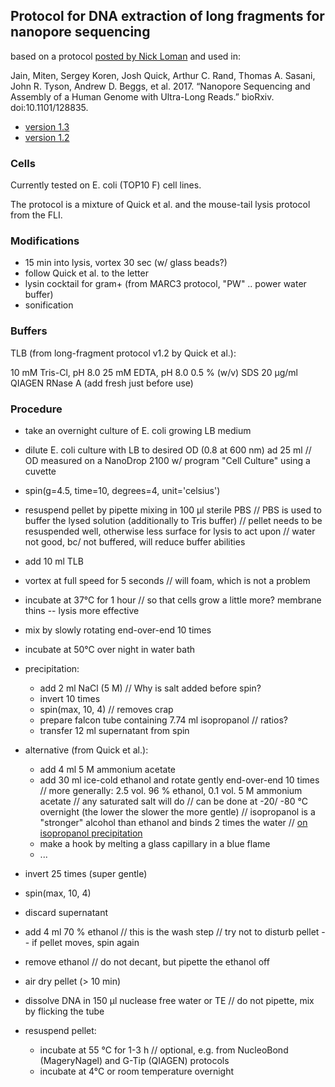 ## Protocol for DNA extraction of long fragments for nanopore sequencing

based on a protocol [posted by Nick Loman](http://lab.loman.net/2017/03/09/ultrareads-for-nanopore/) and used in:

Jain, Miten, Sergey Koren, Josh Quick, Arthur C. Rand, Thomas A. Sasani, John R. Tyson, Andrew D. Beggs, et al. 2017. “Nanopore Sequencing and Assembly of a Human Genome with Ultra-Long Reads.” bioRxiv. doi:10.1101/128835.

- [version 1.3](https://docs.google.com/document/d/1ITV4XobY0GQ0m-pBlhIUqvhuSJBIgoWVHS1av4e4XIk/edit)
- [version 1.2](https://docs.google.com/document/d/1025Tu_zPWqK14JEJ9IFzRul1l5RoIORE_FcAUrQpMwA/edit)

### Cells

Currently tested on E. coli (TOP10 F) cell lines.

The protocol is a mixture of Quick et al. and the mouse-tail lysis protocol from the FLI.

### Modifications

- 15 min into lysis, vortex 30 sec (w/ glass beads?)
- follow Quick et al. to the letter
- lysin cocktail for gram+ (from MARC3 protocol, "PW" .. power water buffer)
- sonification

### Buffers

TLB (from long-fragment protocol v1.2 by Quick et al.):

10 mM Tris-Cl, pH 8.0
25 mM EDTA, pH 8.0
0.5 % (w/v) SDS
20 µg/ml QIAGEN RNase A (add fresh just before use)

### Procedure

- take an overnight culture of E. coli growing LB medium
- dilute E. coli culture with LB to desired OD (0.8 at 600 nm) ad 25 ml
// OD measured on a NanoDrop 2100 w/ program "Cell Culture" using a cuvette

- spin(g=4.5, time=10, degrees=4, unit='celsius')
- resuspend pellet by pipette mixing in 100 µl sterile PBS
// PBS is used to buffer the lysed solution (additionally to Tris buffer)
// pellet needs to be resuspended well, otherwise less surface for lysis to act upon
// water not good, bc/ not buffered, will reduce buffer abilities

- add 10 ml TLB
- vortex at full speed for 5 seconds
// will foam, which is not a problem

- incubate at 37°C for 1 hour
// so that cells grow a little more? membrane thins -- lysis more effective

- mix by slowly rotating end-over-end 10 times
- incubate at 50°C over night in water bath
- precipitation:
  - add 2 ml NaCl (5 M)
  // Why is salt added before spin?
  - invert 10 times
  - spin(max, 10, 4)
  // removes crap
  - prepare falcon tube containing 7.74 ml isopropanol
  // ratios?
  - transfer 12 ml supernatant from spin

- alternative (from Quick et al.):
  - add 4 ml 5 M ammonium acetate
  - add 30 ml ice-cold ethanol and rotate gently end-over-end 10 times
  // more generally: 2.5 vol. 96 % ethanol, 0.1 vol. 5 M ammonium acetate
  // any saturated salt will do
  // can be done at -20/ -80 °C overnight (the lower the slower the more gentle)
  // isopropanol is a "stronger" alcohol than ethanol and binds 2 times the water
  // [on isopropanol precipitation](http://www.chemieonline.de/forum/showthread.php?t=163467)
  - make a hook by melting a glass capillary in a blue flame
  - ...

- invert 25 times (super gentle)
- spin(max, 10, 4)
- discard supernatant
- add 4 ml 70 % ethanol
// this is the wash step
// try not to disturb pellet -- if pellet moves, spin again

- remove ethanol
// do not decant, but pipette the ethanol off

- air dry pellet (> 10 min)
- dissolve DNA in 150 µl nuclease free water or TE
// do not pipette, mix by flicking the tube

- resuspend pellet:
  - incubate at 55 °C for 1-3 h
  // optional, e.g. from NucleoBond (MageryNagel) and G-Tip (QIAGEN) protocols
  - incubate at 4°C or room temperature overnight


